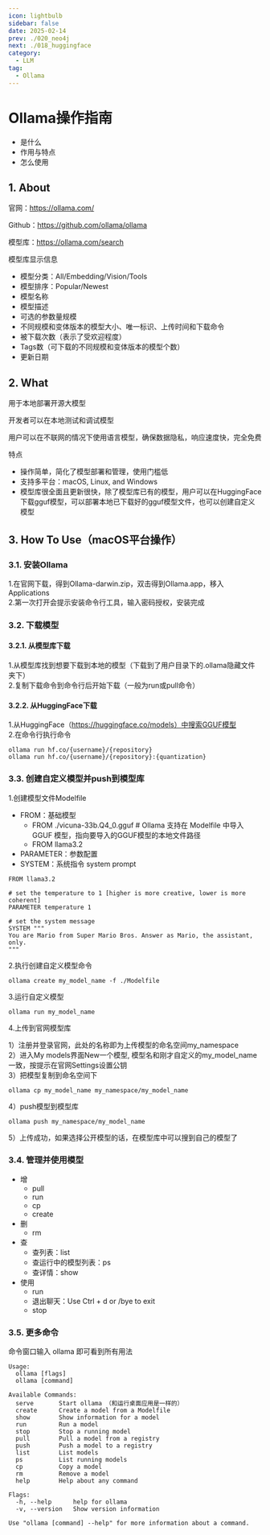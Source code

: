 ```yaml
---
icon: lightbulb
sidebar: false
date: 2025-02-14
prev: ./020_neo4j
next: ./018_huggingface
category:
  - LLM
tag:
  - Ollama
---
```

# Ollama操作指南
- 是什么
- 作用与特点
- 怎么使用
<!-- more -->
## 1. About
官网：https://ollama.com/

Github：https://github.com/ollama/ollama

模型库：https://ollama.com/search

模型库显示信息
- 模型分类：All/Embedding/Vision/Tools
- 模型排序：Popular/Newest
- 模型名称
- 模型描述
- 可选的参数量规模
- 不同规模和变体版本的模型大小、唯一标识、上传时间和下载命令
- 被下载次数（表示了受欢迎程度）
- Tags数（可下载的不同规模和变体版本的模型个数）
- 更新日期

## 2. What
用于本地部署开源大模型

开发者可以在本地测试和调试模型

用户可以在不联网的情况下使用语言模型，确保数据隐私，响应速度快，完全免费

特点
- 操作简单，简化了模型部署和管理，使用门槛低
- 支持多平台：macOS, Linux, and Windows
- 模型库很全面且更新很快，除了模型库已有的模型，用户可以在HuggingFace下载gguf模型，可以部署本地已下载好的gguf模型文件，也可以创建自定义模型

## 3. How To Use（macOS平台操作）
### 3.1. 安装Ollama
1.在官网下载，得到Ollama-darwin.zip，双击得到Ollama.app，移入Applications  
2.第一次打开会提示安装命令行工具，输入密码授权，安装完成
### 3.2. 下载模型
#### 3.2.1. 从模型库下载
1.从模型库找到想要下载到本地的模型（下载到了用户目录下的.ollama隐藏文件夹下）  
2.复制下载命令到命令行后开始下载（一般为run或pull命令）
#### 3.2.2. 从HuggingFace下载
1.从HuggingFace（https://huggingface.co/models）中搜索GGUF模型  
2.在命令行执行命令
```
ollama run hf.co/{username}/{repository}
ollama run hf.co/{username}/{repository}:{quantization} 
```
### 3.3. 创建自定义模型并push到模型库
1.创建模型文件Modelfile
- FROM：基础模型
    - FROM ./vicuna-33b.Q4_0.gguf # Ollama 支持在 Modelfile 中导入 GGUF 模型，指向要导入的GGUF模型的本地文件路径
    - FROM llama3.2
- PARAMETER：参数配置
- SYSTEM：系统指令 system prompt
```
FROM llama3.2

# set the temperature to 1 [higher is more creative, lower is more coherent]
PARAMETER temperature 1

# set the system message
SYSTEM """
You are Mario from Super Mario Bros. Answer as Mario, the assistant, only.
"""
```
2.执行创建自定义模型命令
```
ollama create my_model_name -f ./Modelfile
```
3.运行自定义模型
```
ollama run my_model_name
```
4.上传到官网模型库 

1）注册并登录官网，此处的名称即为上传模型的命名空间my_namespace  
2）进入My models界面New一个模型, 模型名和刚才自定义的my_model_name一致，按提示在官网Settings设置公钥  
3）把模型复制到命名空间下
```
ollama cp my_model_name my_namespace/my_model_name
```
4）push模型到模型库
```
ollama push my_namespace/my_model_name
```
5）上传成功，如果选择公开模型的话，在模型库中可以搜到自己的模型了
### 3.4. 管理并使用模型
- 增
    - pull
    - run
    - cp
    - create
- 删
    - rm
- 查
    - 查列表：list
    - 查运行中的模型列表：ps
    - 查详情：show
- 使用
    - run
    - 退出聊天：Use Ctrl + d or /bye to exit
    - stop
### 3.5. 更多命令
命令窗口输入 ollama 即可看到所有用法
```
Usage:
  ollama [flags]
  ollama [command]

Available Commands:
  serve       Start ollama （和运行桌面应用是一样的）
  create      Create a model from a Modelfile
  show        Show information for a model
  run         Run a model
  stop        Stop a running model
  pull        Pull a model from a registry
  push        Push a model to a registry
  list        List models
  ps          List running models
  cp          Copy a model
  rm          Remove a model
  help        Help about any command

Flags:
  -h, --help      help for ollama
  -v, --version   Show version information

Use "ollama [command] --help" for more information about a command.
```